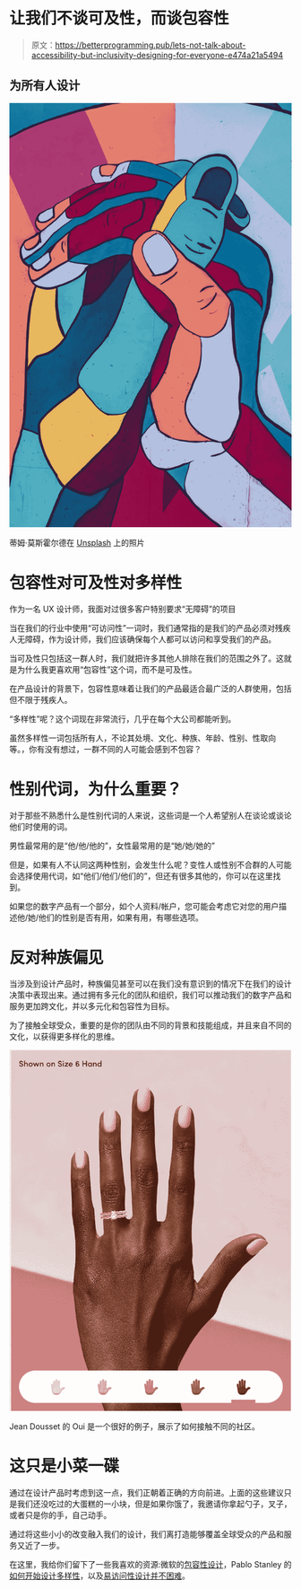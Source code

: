 # 让我们不谈可及性，而谈包容性

> 原文：<https://betterprogramming.pub/lets-not-talk-about-accessibility-but-inclusivity-designing-for-everyone-e474a21a5494>

## 为所有人设计

![](img/fa33c767f00d69951887a3100e127e53.png)

蒂姆·莫斯霍尔德在 [Unsplash](http://unsplash.com) 上的照片

# 包容性对可及性对多样性

作为一名 UX 设计师，我面对过很多客户特别要求“无障碍”的项目

当在我们的行业中使用“可访问性”一词时，我们通常指的是我们的产品必须对残疾人无障碍，作为设计师，我们应该确保每个人都可以访问和享受我们的产品。

当可及性只包括这一群人时，我们就把许多其他人排除在我们的范围之外了。这就是为什么我更喜欢用“包容性”这个词，而不是可及性。

在产品设计的背景下，包容性意味着让我们的产品最适合最广泛的人群使用，包括但不限于残疾人。

“多样性”呢？这个词现在非常流行，几乎在每个大公司都能听到。

虽然多样性一词包括所有人，不论其处境、文化、种族、年龄、性别、性取向等。，你有没有想过，一群不同的人可能会感到不包容？

# 性别代词，为什么重要？

对于那些不熟悉什么是性别代词的人来说，这些词是一个人希望别人在谈论或谈论他们时使用的词。

男性最常用的是“他/他/他的”，女性最常用的是“她/她/她的”

但是，如果有人不认同这两种性别，会发生什么呢？变性人或性别不合群的人可能会选择使用代词，如“他们/他们/他们的”，但还有很多其他的，你可以在这里找到。

如果您的数字产品有一个部分，如个人资料/帐户，您可能会考虑它对您的用户描述他/她/他们的性别是否有用，如果有用，有哪些选项。

# 反对种族偏见

当涉及到设计产品时，种族偏见甚至可以在我们没有意识到的情况下在我们的设计决策中表现出来。通过拥有多元化的团队和组织，我们可以推动我们的数字产品和服务更加跨文化，并以多元化和包容性为目标。

为了接触全球受众，重要的是你的团队由不同的背景和技能组成，并且来自不同的文化，以获得更多样化的思维。

![](img/63bd16a44dfd4cdc2017727cc0dc239c.png)

Jean Dousset 的 Oui 是一个很好的例子，展示了如何接触不同的社区。

# 这只是小菜一碟

通过在设计产品时考虑到这一点，我们正朝着正确的方向前进。上面的这些建议只是我们还没吃过的大蛋糕的一小块，但是如果你饿了，我邀请你拿起勺子，叉子，或者只是你的手，自己动手。

通过将这些小小的改变融入我们的设计，我们离打造能够覆盖全球受众的产品和服务又近了一步。

在这里，我给你们留下了一些我喜欢的资源:微软的[包容性设计](https://www.microsoft.com/design/inclusive/)，Pablo Stanley 的[如何开始设计多样性](https://thecreativeindependent.com/guides/how-to-begin-designing-for-diversity/)，以及[易访问性设计并不困难](https://uxdesign.cc/designing-for-accessibility-is-not-that-hard-c04cc4779d94)。